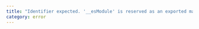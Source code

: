 ```yaml
---
title: "Identifier expected. '__esModule' is reserved as an exported marker when transforming ECMAScript modules."
category: error
---
```

